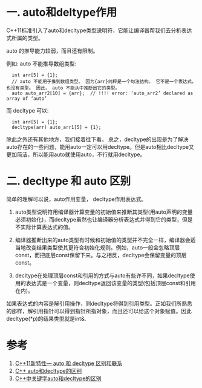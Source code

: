 # 一. auto和deltype作用
C++11标准引入了auto和decltype类型说明符，它能让编译器帮我们去分析表达式所属的类型。

auto 的推导能力较弱，而且还有限制。

例如: auto 不能推导数组类型:
```
  int arr[5] = {1};
  // auto 不能用于推到数组类型。 因为{arr}纯粹是一个句法结构。 它不是一个表达式，也没有类型。 因此， auto 不能从中推断出它的类型。
  auto auto_arr2[10] = {arr};  // !!!! error: ‘auto_arr2’ declared as array of ‘auto’

```

而 decltype 可以:
```
  int arr[5] = {1};
  decltype(arr) auto_arr1[5] = {1};
```

除此之外还有其他地方，我们接着往下看。 总之，decltype的出现是为了解决auto存在的一些问题，能用auto一定可以用decltype。但是auto相比decltype又更加简洁，所以能用auto就使用auto，不行就用decltype。

# 二. decltype 和 auto 区别
简单的理解可以说，auto作用变量， decltype作用表达式。

1. auto类型说明符用编译器计算变量的初始值来推断其类型(用auto声明的变量必须初始化)，而decltype虽然也让编译器分析表达式并得到它的类型，但是不实际计算表达式的值。

2. 编译器推断出来的auto类型有时候和初始值的类型并不完全一样，编译器会适当地改变结果类型使其更符合初始化规则。例如，auto一般会忽略顶层const，而把底层const保留下来。与之相反，decltype会保留变量的顶层const。

3. decltype在处理顶层const和引用的方式与auto有些许不同，如果decltype使用的表达式是一个变量，则decltype返回该变量的类型(包括顶层const和引用在内)。

如果表达式的内容是解引用操作，则decltype将得到引用类型。正如我们所熟悉的那样，解引用指针可以得到指针所指对象，而且还可以给这个对象赋值。因此decltype(*p)的结果类型就是int&.



# 参考
1. [C++11新特性— auto 和 decltype 区别和联系](https://blog.csdn.net/y1196645376/article/details/51441503)
2. [C++ auto和decltype的区别](http://c.biancheng.net/view/7158.html)
3. [C++中关键字auto和decltype的区别](https://blog.csdn.net/yishizuofei/article/details/78942425)